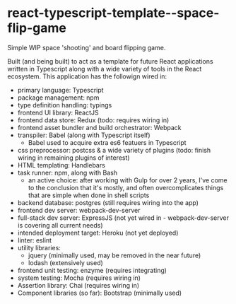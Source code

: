 # react-typescript-template--space-flip-game
Simple WIP space 'shooting' and board flipping game.

Built (and being built) to act as a template for future React applications written in Typescript along with a wide variety of tools in the React ecosystem. This application has the followign wired in:

*   primary language: Typescript
*   package management: npm
*   type definition handling: typings
*   frontend UI library: ReactJS
*   frontend data store: Redux (todo: requires wiring in)
*   frontend asset bundler and build orchestrator: Webpack
*   transpiler: Babel (along with Typescript itself)
    *   Babel used to acquire extra es6 featuers in Typescript
*   css preprocessor: postcss & a wide variety of plugins (todo: finish wiring in remaining plugins of interest)
*   HTML templating: Handlebars
*   task runner: npm, along with Bash
    *   an active choice: after working with Gulp for over 2 years, I've come to the conclusion that it's mostly, and often overcomplicates things that are simple when done in shell scripts
*   backend database: postgres (still requires wiring into the app)
*   frontend dev server: webpack-dev-server
*   full-stack dev server: ExpressJS (not yet wired in - webpack-dev-server is covering all current needs)
*   intended deployment target: Heroku (not yet deployed)
*   linter: eslint
*   utility libraries:
    *   jquery (minimally used, may be removed in the near future)
    *   lodash (extensively used)
*   frontend unit testing: enzyme (requires integrating)
*   system testing: Mocha (requires wiring in)
*   Assertion library: Chai (requires wiring in)
*   Component libraries (so far): Bootstrap (minimally used)
